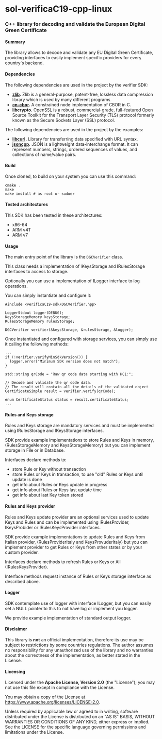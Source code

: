 # sol-verificaC19-cpp-linux


### C++ library for decoding and validate the European Digital Green Certificate

#### Summary
The library allows to decode and validate any EU Digital Green Certificate,
providing interfaces to easily implement specific providers for every country's backend.

#### Dependencies

The following dependencies are used in the project by the verifier SDK:
- **[zlib](https://github.com/madler/zlib).** Zlib is a general-purpose, patent-free, lossless data compression library which is used by many different programs.
- **[cn-cbor](https://github.com/jimsch/cn-cbor).** A constrained node implementation of CBOR in C.
- **[libcrypto](https://github.com/openssl/openssl).** OpenSSL is a robust, commercial-grade, full-featured Open Source Toolkit for the Transport Layer Security (TLS) protocol formerly known as the Secure Sockets Layer (SSL) protocol.

The following dependencies are used in the project by the examples:
- **[libcurl](https://github.com/curl/curl).** Library for transferring data specified with URL syntax.
- **[jsoncpp](https://github.com/open-source-parsers/jsoncpp).** JSON is a lightweight data-interchange format. It can represent numbers, strings, ordered sequences of values, and collections of name/value pairs.

#### Build

Once cloned, to build on your system you can use this command:

```
cmake .
make
make install # as root or sudoer
```

#### Tested architectures

This SDK has been tested in these architectures:
- x86-64
- ARM v4T
- ARM v7

#### Usage

The main entry point of the library is the `DGCVerifier` class.

This class needs a implementation of IKeysStorage and IRulesStorage interfaces to access to storage.

Optionally you can use a implementation of ILogger interface to log operations.

You can simply instantiate and configure it:

```
#include <verificaC19-sdk/DGCVerifier.hpp>

LoggerStdout logger(DEBUG);
KeysStorageMemory keysStorage;
RulesStorageMemory rulesStorage;

DGCVerifier verifier(&keysStorage, &rulesStorage, &logger);
```

Once instantiated and configured with storage services, you can simply use it
calling the following methods:

```
...
if (!verifier.verifyMinSdkVersion()) {
  logger.error("Minimum SDK version does not match");
}

std::string qrCode = "Raw qr code data starting with HC1:";

// Decode and validate the qr code data.
// The result will contain all the details of the validated object
CertificateSimple result = verifier.verify(qrCode);

enum CertificateStatus status = result.certificateStatus;
...

```

#### Rules and Keys storage

Rules and Keys storage are mandatory services and must be implemented using
IRulesStorage and IKeysStorage interfaces.

SDK provide example implementations to store Rules and Keys in memory,
(RulesStorageMemory and KeysStorageMemory) but you can implement storage in File or in Database.

Interfaces declare methods to:
- store Rule or Key without transaction
- store Rules or Keys in transaction, to use "old" Rules or Keys until update is done
- get info about Rules or Keys update in progress
- get info about Rules or Keys last update time
- get info about last Key token stored

#### Rules and Keys provider

Rules and Keys update provider are an optional services used to update Keys and Rules
and can be implemented using IRulesProvider, IKeysProbider or IRulesKeysProvider interfaces.

SDK provide example implementations to update Rules and Keys from Italian provider,
(RulesProviderItaly and KeysProvuderItaly) but you can implement provider
to get Rules or Keys from other states or by your custom provider.

Interfaces declare methods to refresh Rules or Keys or All (IRulesKeysProvider).

Interface methods request instance of Rules or Keys storage interface as described above.

#### Logger

SDK contemplate use of logger with interface ILogger, but you can easily set
a NULL pointer to this to not have log or implement you logger.

We provide example implementation of standard output logger.

#### Disclaimer
This library is **not** an official implementation, therefore its use may be subject to restrictions by some countries regulations.
The author assumes no responsibility for any unauthorized use of the library and no warranties about the correctness of the implementation, as better stated in the License.


#### Licensing

Licensed under the **Apache License, Version 2.0** (the "License"); you may not use this file except in compliance with the License.

You may obtain a copy of the License at https://www.apache.org/licenses/LICENSE-2.0.

Unless required by applicable law or agreed to in writing, software distributed under the License is distributed on an "AS IS" BASIS, WITHOUT WARRANTIES OR CONDITIONS OF ANY KIND, either express or implied. See the [LICENSE](./LICENSE) for the specific language governing permissions and limitations under the License.
